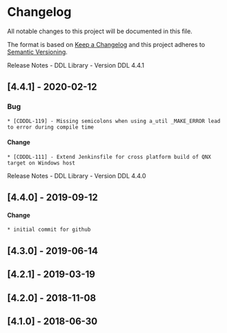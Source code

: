 # Changelog
All notable changes to this project will be documented in this file.

The format is based on [Keep a Changelog](http://keepachangelog.com/en/1.0.0) and this project adheres to [Semantic Versioning](https://semver.org/lang/en).

Release Notes - DDL Library - Version DDL 4.4.1

## [4.4.1] - 2020-02-12

### Bug
    * [CDDDL-119] - Missing semicolons when using a_util _MAKE_ERROR lead to error during compile time

#### Change
    * [CDDDL-111] - Extend Jenkinsfile for cross platform build of QNX target on Windows host

Release Notes - DDL Library - Version DDL 4.4.0

## [4.4.0] - 2019-09-12
#### Change
    * initial commit for github

## [4.3.0] - 2019-06-14
## [4.2.1] - 2019-03-19
## [4.2.0] - 2018-11-08
## [4.1.0] - 2018-06-30
